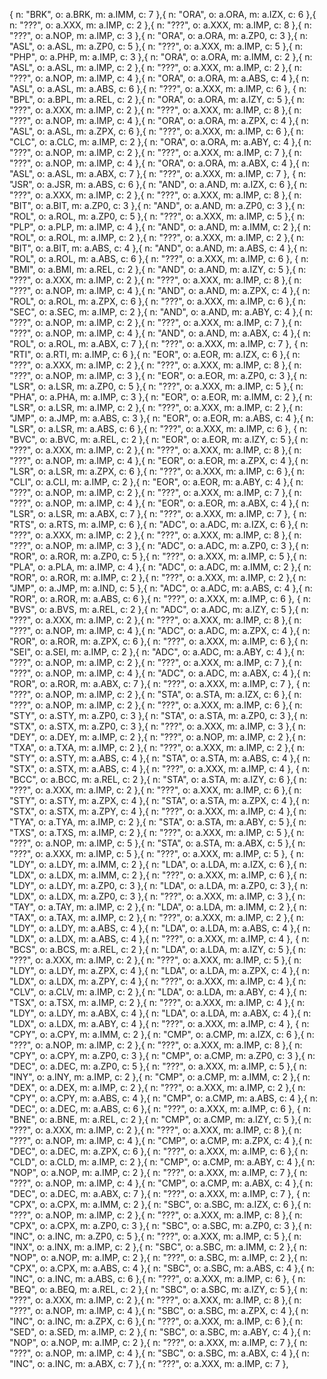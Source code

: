 { n: "BRK", o: a.BRK, m: a.IMM, c: 7  },{ n: "ORA", o: a.ORA, m: a.IZX, c: 6  },{ n: "???", o: a.XXX, m: a.IMP, c: 2  },{ n: "???", o: a.XXX, m: a.IMP, c: 8  },{ n: "???", o: a.NOP, m: a.IMP, c: 3  },{ n: "ORA", o: a.ORA, m: a.ZP0, c: 3  },{ n: "ASL", o: a.ASL, m: a.ZP0, c: 5  },{ n: "???", o: a.XXX, m: a.IMP, c: 5  },{ n: "PHP", o: a.PHP, m: a.IMP, c: 3  },{ n: "ORA", o: a.ORA, m: a.IMM, c: 2  },{ n: "ASL", o: a.ASL, m: a.IMP, c: 2  },{ n: "???", o: a.XXX, m: a.IMP, c: 2  },{ n: "???", o: a.NOP, m: a.IMP, c: 4  },{ n: "ORA", o: a.ORA, m: a.ABS, c: 4  },{ n: "ASL", o: a.ASL, m: a.ABS, c: 6  },{ n: "???", o: a.XXX, m: a.IMP, c: 6  },
{ n: "BPL", o: a.BPL, m: a.REL, c: 2  },{ n: "ORA", o: a.ORA, m: a.IZY, c: 5  },{ n: "???", o: a.XXX, m: a.IMP, c: 2  },{ n: "???", o: a.XXX, m: a.IMP, c: 8  },{ n: "???", o: a.NOP, m: a.IMP, c: 4  },{ n: "ORA", o: a.ORA, m: a.ZPX, c: 4  },{ n: "ASL", o: a.ASL, m: a.ZPX, c: 6  },{ n: "???", o: a.XXX, m: a.IMP, c: 6  },{ n: "CLC", o: a.CLC, m: a.IMP, c: 2  },{ n: "ORA", o: a.ORA, m: a.ABY, c: 4  },{ n: "???", o: a.NOP, m: a.IMP, c: 2  },{ n: "???", o: a.XXX, m: a.IMP, c: 7  },{ n: "???", o: a.NOP, m: a.IMP, c: 4  },{ n: "ORA", o: a.ORA, m: a.ABX, c: 4  },{ n: "ASL", o: a.ASL, m: a.ABX, c: 7  },{ n: "???", o: a.XXX, m: a.IMP, c: 7  },
{ n: "JSR", o: a.JSR, m: a.ABS, c: 6  },{ n: "AND", o: a.AND, m: a.IZX, c: 6  },{ n: "???", o: a.XXX, m: a.IMP, c: 2  },{ n: "???", o: a.XXX, m: a.IMP, c: 8  },{ n: "BIT", o: a.BIT, m: a.ZP0, c: 3  },{ n: "AND", o: a.AND, m: a.ZP0, c: 3  },{ n: "ROL", o: a.ROL, m: a.ZP0, c: 5  },{ n: "???", o: a.XXX, m: a.IMP, c: 5  },{ n: "PLP", o: a.PLP, m: a.IMP, c: 4  },{ n: "AND", o: a.AND, m: a.IMM, c: 2  },{ n: "ROL", o: a.ROL, m: a.IMP, c: 2  },{ n: "???", o: a.XXX, m: a.IMP, c: 2  },{ n: "BIT", o: a.BIT, m: a.ABS, c: 4  },{ n: "AND", o: a.AND, m: a.ABS, c: 4  },{ n: "ROL", o: a.ROL, m: a.ABS, c: 6  },{ n: "???", o: a.XXX, m: a.IMP, c: 6  },
{ n: "BMI", o: a.BMI, m: a.REL, c: 2  },{ n: "AND", o: a.AND, m: a.IZY, c: 5  },{ n: "???", o: a.XXX, m: a.IMP, c: 2  },{ n: "???", o: a.XXX, m: a.IMP, c: 8  },{ n: "???", o: a.NOP, m: a.IMP, c: 4  },{ n: "AND", o: a.AND, m: a.ZPX, c: 4  },{ n: "ROL", o: a.ROL, m: a.ZPX, c: 6  },{ n: "???", o: a.XXX, m: a.IMP, c: 6  },{ n: "SEC", o: a.SEC, m: a.IMP, c: 2  },{ n: "AND", o: a.AND, m: a.ABY, c: 4  },{ n: "???", o: a.NOP, m: a.IMP, c: 2  },{ n: "???", o: a.XXX, m: a.IMP, c: 7  },{ n: "???", o: a.NOP, m: a.IMP, c: 4  },{ n: "AND", o: a.AND, m: a.ABX, c: 4  },{ n: "ROL", o: a.ROL, m: a.ABX, c: 7  },{ n: "???", o: a.XXX, m: a.IMP, c: 7  },
{ n: "RTI", o: a.RTI, m: a.IMP, c: 6  },{ n: "EOR", o: a.EOR, m: a.IZX, c: 6  },{ n: "???", o: a.XXX, m: a.IMP, c: 2  },{ n: "???", o: a.XXX, m: a.IMP, c: 8  },{ n: "???", o: a.NOP, m: a.IMP, c: 3  },{ n: "EOR", o: a.EOR, m: a.ZP0, c: 3  },{ n: "LSR", o: a.LSR, m: a.ZP0, c: 5  },{ n: "???", o: a.XXX, m: a.IMP, c: 5  },{ n: "PHA", o: a.PHA, m: a.IMP, c: 3  },{ n: "EOR", o: a.EOR, m: a.IMM, c: 2  },{ n: "LSR", o: a.LSR, m: a.IMP, c: 2  },{ n: "???", o: a.XXX, m: a.IMP, c: 2  },{ n: "JMP", o: a.JMP, m: a.ABS, c: 3  },{ n: "EOR", o: a.EOR, m: a.ABS, c: 4  },{ n: "LSR", o: a.LSR, m: a.ABS, c: 6  },{ n: "???", o: a.XXX, m: a.IMP, c: 6  },
{ n: "BVC", o: a.BVC, m: a.REL, c: 2  },{ n: "EOR", o: a.EOR, m: a.IZY, c: 5  },{ n: "???", o: a.XXX, m: a.IMP, c: 2  },{ n: "???", o: a.XXX, m: a.IMP, c: 8  },{ n: "???", o: a.NOP, m: a.IMP, c: 4  },{ n: "EOR", o: a.EOR, m: a.ZPX, c: 4  },{ n: "LSR", o: a.LSR, m: a.ZPX, c: 6  },{ n: "???", o: a.XXX, m: a.IMP, c: 6  },{ n: "CLI", o: a.CLI, m: a.IMP, c: 2  },{ n: "EOR", o: a.EOR, m: a.ABY, c: 4  },{ n: "???", o: a.NOP, m: a.IMP, c: 2  },{ n: "???", o: a.XXX, m: a.IMP, c: 7  },{ n: "???", o: a.NOP, m: a.IMP, c: 4  },{ n: "EOR", o: a.EOR, m: a.ABX, c: 4  },{ n: "LSR", o: a.LSR, m: a.ABX, c: 7  },{ n: "???", o: a.XXX, m: a.IMP, c: 7  },
{ n: "RTS", o: a.RTS, m: a.IMP, c: 6  },{ n: "ADC", o: a.ADC, m: a.IZX, c: 6  },{ n: "???", o: a.XXX, m: a.IMP, c: 2  },{ n: "???", o: a.XXX, m: a.IMP, c: 8  },{ n: "???", o: a.NOP, m: a.IMP, c: 3  },{ n: "ADC", o: a.ADC, m: a.ZP0, c: 3  },{ n: "ROR", o: a.ROR, m: a.ZP0, c: 5  },{ n: "???", o: a.XXX, m: a.IMP, c: 5  },{ n: "PLA", o: a.PLA, m: a.IMP, c: 4  },{ n: "ADC", o: a.ADC, m: a.IMM, c: 2  },{ n: "ROR", o: a.ROR, m: a.IMP, c: 2  },{ n: "???", o: a.XXX, m: a.IMP, c: 2  },{ n: "JMP", o: a.JMP, m: a.IND, c: 5  },{ n: "ADC", o: a.ADC, m: a.ABS, c: 4  },{ n: "ROR", o: a.ROR, m: a.ABS, c: 6  },{ n: "???", o: a.XXX, m: a.IMP, c: 6  },
{ n: "BVS", o: a.BVS, m: a.REL, c: 2  },{ n: "ADC", o: a.ADC, m: a.IZY, c: 5  },{ n: "???", o: a.XXX, m: a.IMP, c: 2  },{ n: "???", o: a.XXX, m: a.IMP, c: 8  },{ n: "???", o: a.NOP, m: a.IMP, c: 4  },{ n: "ADC", o: a.ADC, m: a.ZPX, c: 4  },{ n: "ROR", o: a.ROR, m: a.ZPX, c: 6  },{ n: "???", o: a.XXX, m: a.IMP, c: 6  },{ n: "SEI", o: a.SEI, m: a.IMP, c: 2  },{ n: "ADC", o: a.ADC, m: a.ABY, c: 4  },{ n: "???", o: a.NOP, m: a.IMP, c: 2  },{ n: "???", o: a.XXX, m: a.IMP, c: 7  },{ n: "???", o: a.NOP, m: a.IMP, c: 4  },{ n: "ADC", o: a.ADC, m: a.ABX, c: 4  },{ n: "ROR", o: a.ROR, m: a.ABX, c: 7  },{ n: "???", o: a.XXX, m: a.IMP, c: 7  },
{ n: "???", o: a.NOP, m: a.IMP, c: 2  },{ n: "STA", o: a.STA, m: a.IZX, c: 6  },{ n: "???", o: a.NOP, m: a.IMP, c: 2  },{ n: "???", o: a.XXX, m: a.IMP, c: 6  },{ n: "STY", o: a.STY, m: a.ZP0, c: 3  },{ n: "STA", o: a.STA, m: a.ZP0, c: 3  },{ n: "STX", o: a.STX, m: a.ZP0, c: 3  },{ n: "???", o: a.XXX, m: a.IMP, c: 3  },{ n: "DEY", o: a.DEY, m: a.IMP, c: 2  },{ n: "???", o: a.NOP, m: a.IMP, c: 2  },{ n: "TXA", o: a.TXA, m: a.IMP, c: 2  },{ n: "???", o: a.XXX, m: a.IMP, c: 2  },{ n: "STY", o: a.STY, m: a.ABS, c: 4  },{ n: "STA", o: a.STA, m: a.ABS, c: 4  },{ n: "STX", o: a.STX, m: a.ABS, c: 4  },{ n: "???", o: a.XXX, m: a.IMP, c: 4  },
{ n: "BCC", o: a.BCC, m: a.REL, c: 2  },{ n: "STA", o: a.STA, m: a.IZY, c: 6  },{ n: "???", o: a.XXX, m: a.IMP, c: 2  },{ n: "???", o: a.XXX, m: a.IMP, c: 6  },{ n: "STY", o: a.STY, m: a.ZPX, c: 4  },{ n: "STA", o: a.STA, m: a.ZPX, c: 4  },{ n: "STX", o: a.STX, m: a.ZPY, c: 4  },{ n: "???", o: a.XXX, m: a.IMP, c: 4  },{ n: "TYA", o: a.TYA, m: a.IMP, c: 2  },{ n: "STA", o: a.STA, m: a.ABY, c: 5  },{ n: "TXS", o: a.TXS, m: a.IMP, c: 2  },{ n: "???", o: a.XXX, m: a.IMP, c: 5  },{ n: "???", o: a.NOP, m: a.IMP, c: 5  },{ n: "STA", o: a.STA, m: a.ABX, c: 5  },{ n: "???", o: a.XXX, m: a.IMP, c: 5  },{ n: "???", o: a.XXX, m: a.IMP, c: 5  },
{ n: "LDY", o: a.LDY, m: a.IMM, c: 2  },{ n: "LDA", o: a.LDA, m: a.IZX, c: 6  },{ n: "LDX", o: a.LDX, m: a.IMM, c: 2  },{ n: "???", o: a.XXX, m: a.IMP, c: 6  },{ n: "LDY", o: a.LDY, m: a.ZP0, c: 3  },{ n: "LDA", o: a.LDA, m: a.ZP0, c: 3  },{ n: "LDX", o: a.LDX, m: a.ZP0, c: 3  },{ n: "???", o: a.XXX, m: a.IMP, c: 3  },{ n: "TAY", o: a.TAY, m: a.IMP, c: 2  },{ n: "LDA", o: a.LDA, m: a.IMM, c: 2  },{ n: "TAX", o: a.TAX, m: a.IMP, c: 2  },{ n: "???", o: a.XXX, m: a.IMP, c: 2  },{ n: "LDY", o: a.LDY, m: a.ABS, c: 4  },{ n: "LDA", o: a.LDA, m: a.ABS, c: 4  },{ n: "LDX", o: a.LDX, m: a.ABS, c: 4  },{ n: "???", o: a.XXX, m: a.IMP, c: 4  },
{ n: "BCS", o: a.BCS, m: a.REL, c: 2  },{ n: "LDA", o: a.LDA, m: a.IZY, c: 5  },{ n: "???", o: a.XXX, m: a.IMP, c: 2  },{ n: "???", o: a.XXX, m: a.IMP, c: 5  },{ n: "LDY", o: a.LDY, m: a.ZPX, c: 4  },{ n: "LDA", o: a.LDA, m: a.ZPX, c: 4  },{ n: "LDX", o: a.LDX, m: a.ZPY, c: 4  },{ n: "???", o: a.XXX, m: a.IMP, c: 4  },{ n: "CLV", o: a.CLV, m: a.IMP, c: 2  },{ n: "LDA", o: a.LDA, m: a.ABY, c: 4  },{ n: "TSX", o: a.TSX, m: a.IMP, c: 2  },{ n: "???", o: a.XXX, m: a.IMP, c: 4  },{ n: "LDY", o: a.LDY, m: a.ABX, c: 4  },{ n: "LDA", o: a.LDA, m: a.ABX, c: 4  },{ n: "LDX", o: a.LDX, m: a.ABY, c: 4  },{ n: "???", o: a.XXX, m: a.IMP, c: 4  },
{ n: "CPY", o: a.CPY, m: a.IMM, c: 2  },{ n: "CMP", o: a.CMP, m: a.IZX, c: 6  },{ n: "???", o: a.NOP, m: a.IMP, c: 2  },{ n: "???", o: a.XXX, m: a.IMP, c: 8  },{ n: "CPY", o: a.CPY, m: a.ZP0, c: 3  },{ n: "CMP", o: a.CMP, m: a.ZP0, c: 3  },{ n: "DEC", o: a.DEC, m: a.ZP0, c: 5  },{ n: "???", o: a.XXX, m: a.IMP, c: 5  },{ n: "INY", o: a.INY, m: a.IMP, c: 2  },{ n: "CMP", o: a.CMP, m: a.IMM, c: 2  },{ n: "DEX", o: a.DEX, m: a.IMP, c: 2  },{ n: "???", o: a.XXX, m: a.IMP, c: 2  },{ n: "CPY", o: a.CPY, m: a.ABS, c: 4  },{ n: "CMP", o: a.CMP, m: a.ABS, c: 4  },{ n: "DEC", o: a.DEC, m: a.ABS, c: 6  },{ n: "???", o: a.XXX, m: a.IMP, c: 6  },
{ n: "BNE", o: a.BNE, m: a.REL, c: 2  },{ n: "CMP", o: a.CMP, m: a.IZY, c: 5  },{ n: "???", o: a.XXX, m: a.IMP, c: 2  },{ n: "???", o: a.XXX, m: a.IMP, c: 8  },{ n: "???", o: a.NOP, m: a.IMP, c: 4  },{ n: "CMP", o: a.CMP, m: a.ZPX, c: 4  },{ n: "DEC", o: a.DEC, m: a.ZPX, c: 6  },{ n: "???", o: a.XXX, m: a.IMP, c: 6  },{ n: "CLD", o: a.CLD, m: a.IMP, c: 2  },{ n: "CMP", o: a.CMP, m: a.ABY, c: 4  },{ n: "NOP", o: a.NOP, m: a.IMP, c: 2  },{ n: "???", o: a.XXX, m: a.IMP, c: 7  },{ n: "???", o: a.NOP, m: a.IMP, c: 4  },{ n: "CMP", o: a.CMP, m: a.ABX, c: 4  },{ n: "DEC", o: a.DEC, m: a.ABX, c: 7  },{ n: "???", o: a.XXX, m: a.IMP, c: 7  },
{ n: "CPX", o: a.CPX, m: a.IMM, c: 2  },{ n: "SBC", o: a.SBC, m: a.IZX, c: 6  },{ n: "???", o: a.NOP, m: a.IMP, c: 2  },{ n: "???", o: a.XXX, m: a.IMP, c: 8  },{ n: "CPX", o: a.CPX, m: a.ZP0, c: 3  },{ n: "SBC", o: a.SBC, m: a.ZP0, c: 3  },{ n: "INC", o: a.INC, m: a.ZP0, c: 5  },{ n: "???", o: a.XXX, m: a.IMP, c: 5  },{ n: "INX", o: a.INX, m: a.IMP, c: 2  },{ n: "SBC", o: a.SBC, m: a.IMM, c: 2  },{ n: "NOP", o: a.NOP, m: a.IMP, c: 2  },{ n: "???", o: a.SBC, m: a.IMP, c: 2  },{ n: "CPX", o: a.CPX, m: a.ABS, c: 4  },{ n: "SBC", o: a.SBC, m: a.ABS, c: 4  },{ n: "INC", o: a.INC, m: a.ABS, c: 6  },{ n: "???", o: a.XXX, m: a.IMP, c: 6  },
{ n: "BEQ", o: a.BEQ, m: a.REL, c: 2  },{ n: "SBC", o: a.SBC, m: a.IZY, c: 5  },{ n: "???", o: a.XXX, m: a.IMP, c: 2  },{ n: "???", o: a.XXX, m: a.IMP, c: 8  },{ n: "???", o: a.NOP, m: a.IMP, c: 4  },{ n: "SBC", o: a.SBC, m: a.ZPX, c: 4  },{ n: "INC", o: a.INC, m: a.ZPX, c: 6  },{ n: "???", o: a.XXX, m: a.IMP, c: 6  },{ n: "SED", o: a.SED, m: a.IMP, c: 2  },{ n: "SBC", o: a.SBC, m: a.ABY, c: 4  },{ n: "NOP", o: a.NOP, m: a.IMP, c: 2  },{ n: "???", o: a.XXX, m: a.IMP, c: 7  },{ n: "???", o: a.NOP, m: a.IMP, c: 4  },{ n: "SBC", o: a.SBC, m: a.ABX, c: 4  },{ n: "INC", o: a.INC, m: a.ABX, c: 7  },{ n: "???", o: a.XXX, m: a.IMP, c: 7  },
